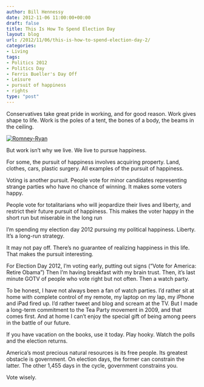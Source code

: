 ```yaml
---
author: Bill Hennessy
date: 2012-11-06 11:00:00+00:00
draft: false
title: This Is How To Spend Election Day
layout: blog
url: /2012/11/06/this-is-how-to-spend-election-day-2/
categories:
- Living
tags:
- Politics 2012
- Politics Day
- Ferris Bueller's Day Off
- Leisure
- pursuit of happiness
- rights
type: "post"
---
```


Conservatives take great pride in working, and for good reason. Work gives shape to life. Work is the poles of a tent, the bones of a body, the beams in the ceiling. 

[![Romney-Ryan](https://ludicrite.files.wordpress.com/2012/11/romney-ryan_thumb.jpg)
](https://ludicrite.files.wordpress.com/2012/11/romney-ryan.jpg)

But work isn’t why we live. We live to pursue happiness. 

For some, the pursuit of happiness involves acquiring property. Land, clothes, cars, plastic surgery. All examples of the pursuit of happiness.

Voting is another pursuit. People vote for minor candidates representing strange parties who have no chance of winning. It makes some voters happy.

People vote for totalitarians who will jeopardize their lives and liberty, and restrict their future pursuit of happiness. This makes the voter happy in the short run but miserable in the long run

I’m spending my election day 2012 pursuing my political happiness. Liberty. It’s a long-run strategy. 

It may not pay off. There’s no guarantee of realizing happiness in this life. That makes the pursuit interesting. 

For Election Day 2012, I’m voting early, putting out signs (“Vote for America: Retire Obama”) Then I’m having breakfast with my brain trust. Then, it’s last minute GOTV of people who vote right but not often. Then a watch party.

To be honest, I have not always been a fan of watch parties. I’d rather sit at home with complete control of my remote, my laptop on my lap, my iPhone and iPad fired up. I’d rather tweet and blog and scream at the TV. But I made a long-term commitment to the Tea Party movement in 2009, and that comes first. And at home I can’t enjoy the special gift of being among peers in the battle of our future.

If you have vacation on the books, use it today. Play hooky. Watch the polls and the election returns. 

America’s most precious natural resources is its free people. Its greatest obstacle is government. On election days, the former can constrain the latter. The other 1,455 days in the cycle, government constrains you.

Vote wisely.

